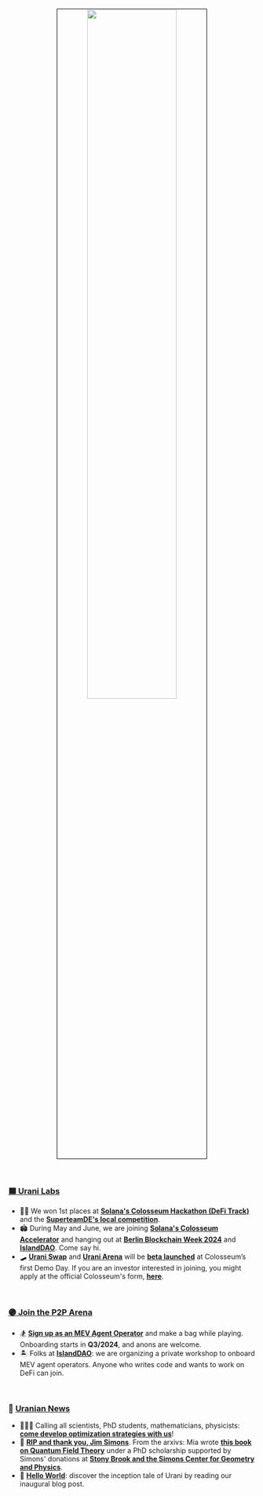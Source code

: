 <p align="center">
<img src="https://github.com/urani-labs/.github/assets/162904807/2b29ab37-caba-4abc-be9b-11cf7dbd2930" width="60%" align="center" style="padding:1px;border:1px solid black;"/>
</p>

<br>

### [🟪 Urani Labs](https://www.urani.xyz)

* 🤝🏻 We won 1st places at **[Solana's Colosseum Hackathon (DeFi Track)](https://twitter.com/ColosseumOrg/status/1787468985929212264)** and the **[SuperteamDE's local competition](https://twitter.com/SuperteamDAO)**. 
* 🏟️ During May and June, we are joining **[Solana's Colosseum Accelerator](https://blog.colosseum.org/introducing-colosseum-accelerator-cohort-1/)** and hanging out at **[Berlin Blockchain Week 2024](https://blockchainweek.berlin/24)** and **[IslandDAO](https://twitter.com/IslandDAOx)**. Come say hi.
* 🛹 **[Urani Swap](https://www.urani.ag)** and **[Urani Arena](https://arena.urani.ag/)** will be **[beta launched](https://docs.urani.ag/urani-labs-docs/roadmap)** at Colosseum’s first Demo Day. If you are an investor interested in joining, you might apply at the official Colosseum's form, **[here](https://5m60ilpmt4a.typeform.com/to/KIBUwXjL?ref=blog.colosseum.org&typeform-source=blog.colosseum.org)**.

    
<br>

### [🟣 Join the P2P Arena](https://arena.urani.ag/)
  
* 🏂 **[Sign up as an MEV Agent Operator](https://www.urani.xyz/operator-onboarding)** and make a bag while playing. Onboarding starts in **Q3/2024**, and anons are welcome.
* 🏝️ Folks at **[IslandDAO](https://twitter.com/IslandDAOx)**: we are organizing a private workshop to onboard MEV agent operators. Anyone who writes code and wants to work on DeFi can join. 

<br>

### 💜 [Uranian News](https://www.urani.xyz/blog)

* 🧑🏻‍🔬 Calling all scientists, PhD students, mathematicians, physicists: **[come develop optimization strategies with us](https://www.urani.xyz/careers)**!
* 🖤 **[RIP and thank you, Jim Simons](https://www.astro.sunysb.edu/steinkirch/reviews/CHERNSIMONS.pdf)**. From the arxivs: Mia wrote **[this book on Quantum Field Theory](https://www.astro.sunysb.edu/steinkirch/books/qft.pdf)** under a PhD scholarship supported by Simons' donations at **[Stony Brook and the Simons Center for Geometry and Physics](https://scgp.stonybrook.edu/)**.
* 👾 **[Hello World](https://www.urani.xyz/blog/hello-world)**: discover the inception tale of Urani by reading our inaugural blog post.
 
